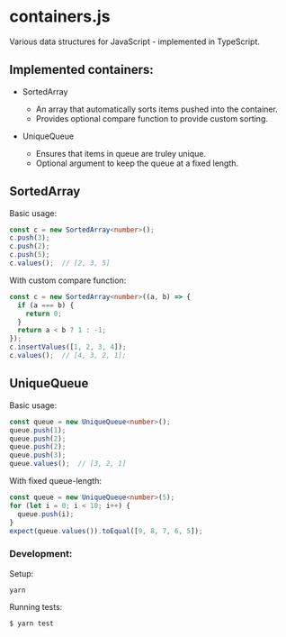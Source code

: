 # containers.js
Various data structures for JavaScript - implemented in TypeScript.

## Implemented containers:
- SortedArray<T>
  - An array that automatically sorts items pushed into the container.
  - Provides optional compare function to provide custom sorting.
  
- UniqueQueue<T>
  - Ensures that items in queue are truley unique.
  - Optional argument to keep the queue at a fixed length.
  
## SortedArray

Basic usage:
```ts
const c = new SortedArray<number>();
c.push(3);
c.push(2);
c.push(5);
c.values();  // [2, 3, 5]
```

With custom compare function:
```ts
const c = new SortedArray<number>((a, b) => {
  if (a === b) {
    return 0;
  }
  return a < b ? 1 : -1;
});
c.insertValues([1, 2, 3, 4]);
c.values();  // [4, 3, 2, 1];
```

## UniqueQueue

Basic usage:
```ts
const queue = new UniqueQueue<number>();
queue.push(1);
queue.push(2);
queue.push(2);
queue.push(3);
queue.values();  // [3, 2, 1]
```

With fixed queue-length:
```ts
const queue = new UniqueQueue<number>(5);
for (let i = 0; i < 10; i++) {
  queue.push(i);
}
expect(queue.values()).toEqual([9, 8, 7, 6, 5]);
```

### Development:

Setup:
```
yarn
```

Running tests:
```
$ yarn test
```
